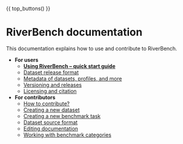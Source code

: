 {{ top_buttons() }}

# RiverBench documentation

This documentation explains how to use and contribute to RiverBench.

- **For users**
    - **[Using RiverBench – quick start guide](using.md)**
    - [Dataset release format](dataset-release-format.md)
    - [Metadata of datasets, profiles, and more](metadata.md)
    - [Versioning and releases](versioning.md)
    - [Licensing and citation](licensing.md)
- **For contributors**
    - [How to contribute?](contribute.md)
    - [Creating a new dataset](creating-new-dataset.md)
    - [Creating a new benchmark task](creating-new-task.md)
    - [Dataset source format](dataset-source-format.md)
    - [Editing documentation](editing-docs.md)
    - [Working with benchmark categories](categories.md)
